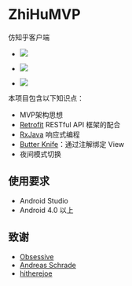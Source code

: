 # ZhiHuMVP
仿知乎客户端

- ![](https://github.com/fangx/ZhiHuMVP/blob/master/zhihu1.gif)

- ![](https://github.com/fangx/ZhiHuMVP/blob/master/zhihu2.gif)

- ![](https://github.com/fangx/ZhiHuMVP/blob/master/zhihu3.gif)

本项目包含以下知识点：

- MVP架构思想
- [Retrofit](https://square.github.io/retrofit/) RESTful API 框架的配合
- [RxJava](https://github.com/ReactiveX/RxJava) 响应式编程
- [Butter Knife](http://jakewharton.github.io/butterknife/)：通过注解绑定 View
- 夜间模式切换

## 使用要求

- Android Studio
- Android 4.0 以上


## 致谢

- [Obsessive](https://github.com/SkillCollege)
- [Andreas Schrade](https://github.com/andreasschrade/android-design-template)
- [hitherejoe](https://github.com/hitherejoe/Android-Boilerplate)

